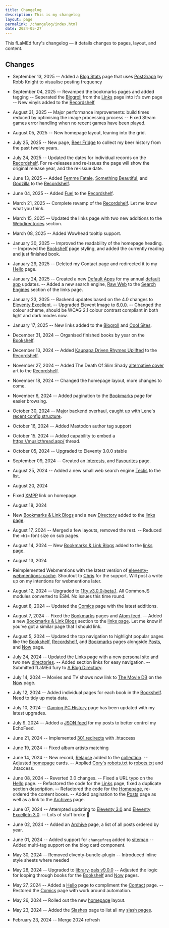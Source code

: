 ```yaml
---
title: Changelog
description: This is my changelog
layout: page
permalink: /changelog/index.html
date: 2024-05-27
---
```


This <span class="gradient-text">fLaMEd fury</span>'s changelog — it details changes to pages, layout, and content.

## Changes

- September 13, 2025
-- Added a [Blog Stats](/blogstats/) page that uses [PostGraph](https://postgraph.rknight.me/) by Robb Knight to visualise posting frequency

- September 04, 2025
-- Revamped the bookmarks pages and added tagging
-- Seperated the [Blogroll](/blogroll) from the [Links](/links/) page into it's own page
-- New vinyls added to the [Recordshelf](/recordshelf/)

- August 31, 2025
-- Major performance improvements: build times reduced by optimising the image processing process
-- Fixed Steam games error handling when no recent games have been played.

- August 05, 2025
-- New homepage layout, leaning into the grid.

- July 25, 2025
-- New page, [Beer Fridge](/beerfridge) to collect my beer history from the past twelve years.

- July 24, 2025
-- Updated the dates for individual records on the [Recordshelf](/recordshelf/). For re-releases and re-issues the page will show the original release year, and the re-issue date.

- June 13, 2025
-- Added [Femme Fatale](/recordshelf/records/femme-fatale/), [Something Beautiful](/recordshelf/records/something-beautiful/), and [Godzilla](/recordshelf/records/godzilla/) to the [Recordshelf](/recordshelf/).

- June 04, 2025
-- Added [Fuel](/recordshelf/records/fuel/) to the [Recordshelf](/recordshelf/).

- March 21, 2025
-- Complete revamp of the [Recordshelf](/recordshelf/). Let me know what you think.

- March 15, 2025
-- Updated the links page with two new additions to the [Webdirectories](/links/#webdirs) section.

- March 08, 2025
-- Added Wowhead tooltip support.

- January 30, 2025
-- Improved the readability of the homepage heading.
-- Improved the [Bookshelf](/bookshelf/) page styling, and added the currently reading and just finished book.

- January 29, 2025
-- Deleted my Contact page and redirected it to my [Hello](/hello/) page.

- January 24, 2025
-- Created a new [Default Apps](/defaults/) for my annual [default app](https://rknight.me/app-defaults/) updates.
-- Added a new search engine, [Raw Web](https://rawweb.org/) to the [Search Engines](/links/#search) section of the links page.

- January 23, 2025
-- Backend updates based on the 4.0 changes to [Eleventy Excellent](https://eleventy-excellent.netlify.app/blog/eleventy-excellent-40/).
-- Upgraded Elevent Image to [6.0.0](https://github.com/11ty/eleventy-img/releases/tag/v6.0.0).
-- Changed the colour scheme, should be WCAG 2.1 colour contrast compliant in both light and dark modes now.

- January 17, 2025
-- New links added to the [Blogroll](/links/#blogroll) and [Cool Sites](/links/#coolSites).

- December 31, 2024
-- Organised finished books by year on the [Bookshelf](/bookshelf/).

- December 13, 2024
-- Added [Kaupapa Driven Rhymes Uplifted](/recordshelf/#kaupapa-driven-rhymes-uplifted) to the [Recordshelf](/recordshelf/).

- November 27, 2024
-- Added The Death Of Slim Shady [alternative cover](/recordshelf/#the-death-of-slim-shady-(coup-de-grace)) art to the [Recordshelf](/recordshelf/).

- November 18, 2024
-- Changed the homepage layout, more changes to come.

- November 6, 2024
-- Added pagination to the [Bookmarks](/bookmarks/) page for easier browsing.

- October 30, 2024
-- Major backend overhaul, caught up with Lene's [recent config structure](https://www.lenesaile.com/en/blog/organizing-the-eleventy-config-file/#update-june-2024).

- October 16, 2024
-- Added Mastodon author tag support

- October 15. 2024
-- Added capability to embed a https://musicthread.app/ thread.

- October 05, 2024
-- Upgraded to Eleventy 3.0.0 stable

- September 09, 2024
-- Created an [Interests](/interests/), and [Favourites](/favourites/) page.

- August 25, 2024
-- Added a new small web search engine [Teclis](https://teclis.com/) to the list.

- August 20, 2024
- Fixed <a href="xmpp:flamed@omg.lol">XMPP</a> link on homepage.

- August 18, 2024
- New [Bookmarks & Link Blogs](/links/#linkblogs) and a new [Directory](/links/#webdirs) added to the [links page](/links/).

- August 17, 2024
-- Merged a few layouts, removed the rest.
-- Reduced the `<h1>` font size on sub pages.

- August 14, 2024
-- New [Bookmarks & Link Blogs](/links/#linkblogs) added to the [links page](/links/).

- August 13, 2024
- Reimplemented Webmentions with the latest version of [eleventy-webmentions-cache](https://chrisburnell.com/eleventy-cache-webmentions/). Shoutout to [Chris](https://chrisburnell.com/) for the support. Will post a write up on my intentions for webmentions later.

- August 12, 2024
-- Upgraded to [11ty v3.0.0-beta.1](https://www.11ty.dev/blog/three-point-oh-beta-one/). All CommonJS modules converted to ESM. No issues this time round.

- August 8, 2024
-- Updated the [Comics](/comics/) page with the latest additions.

- August 7, 2024
-- Fixed the [Bookmarks](/bookmarks/) pages and [Atom feed](/bookmarks-feed.xml).
-- Added a new [Bookmarks & Link Blogs](/links/#linkblogs) section to the [links page](/links/). Let me know if you've got a similar page that I should link.

- August 5, 2024
-- Updated the top navigation to highlight popular pages like the [Bookshelf](/bookshelf/), [Recordshelf](/recordshelf/), and [Bookmarks](/bookmarks/) pages alongside [Posts](/posts/), and [Now](/now/) page.

- July 24, 2024
-- Updated the [Links](/links/) page with a new [personal](/links/#coolSites) site and two new [directories](/links/#webdirs).
-- Added section links for easy navigation.
-- Submitted fLaMEd fury to [A Blog Directory](https://blogroll.club/).

- July 14, 2024
-- Movies and TV shows now link to [The Movie DB](https://themoviedb.org/) on the [Now](/now/) page.

- July 12, 2024
-- Added individual pages for each book in the [Bookshelf](/bookshelf/). Need to tidy up meta data.

- July 10, 2024
-- [Gaming PC History](/computerhistory/) page has been updated with my latest upgrades.

- July 9, 2024
-- Added a [JSON feed](/feeds/) for my posts to better control my EchoFeed.

- June 21, 2024
-- Implemented [301 redirects](/posts/automate-301-redirects-in-11ty/) with .htaccess

- June 19, 2024
-- Fixed album artists matching

- June 14, 2024
-- New record, [Relapse](/recordshelf/#relapse) added to the [collection](/recordshelf).
-- Adjusted [homepage](/) cards.
-- Applied [Cory's](https://coryd.dev/) [robots.txt](https://raw.githubusercontent.com/ai-robots-txt/ai.robots.txt/main/robots.txt) to [robots.txt](/robots.txt) and .htaccess.

- June 08, 2024
-- Reverted 3.0 changes.
-- Fixed a URL typo on the [Hello](/hello/) page.
-- Refactored the code for the [Links](/links) page, fixed a duplicate section description.
-- Refactored the code for the [Homepage](/), re-ordered the content boxes.
-- Added pagination to the [Posts](/posts/) page as well as a link to the [Archives](/archive/) page.

- June 07, 2024
-- Attempted updating to [Eleventy 3.0](https://www.11ty.dev/blog/canary-eleventy-v3/) and [Eleventy Excelletn 3.0](https://eleventy-excellent.netlify.app/blog/eleventy-excellent-30/).
-- Lots of stuff broke 🫣

- June 02, 2024
-- Added an [Archive](/archive/) page, a list of all posts ordered by year.

- June 01, 2024
-- Added support for `changefreq` added to [sitemap](/sitemap.xml)
-- Added multi-tag support on the blog card component.

- May 30, 2024
-- Removed elventy-bundle-plugin
-- Introduced inline style sheets where needed

- May 28, 2024
-- Upgraded to [library-pals v9.0.0](https://github.com/library-pals/read-action/releases/tag/v9.0.0)
-- Adjusted the logic for looping through books for the [Bookshelf](/bookshelf/) and [Now](/now/) pages.

- May 27, 2024
-- Added a [Hello](/hello/) page to compliment the [Contact](/contact/) page.
-- Restored the [Comics](/comics/) page with work around automation.

- May 26, 2024
-- Rolled out the new [homepage](/) layout.

- May 23, 2024
-- Added the [Slashes](/slashes/) page to list all my [slash pages](https://slashpages.net/).

- February 23, 2024
-- Merge 2024 refresh